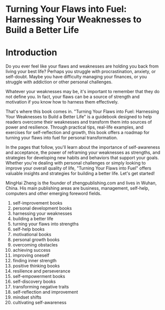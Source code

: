 # Turning Your Flaws into Fuel: Harnessing Your Weaknesses to Build a Better Life

# Introduction

Do you ever feel like your flaws and weaknesses are holding you back from living your best life? Perhaps you struggle with procrastination, anxiety, or self-doubt. Maybe you have difficulty managing your finances, or you struggle with addiction or other personal challenges.

Whatever your weaknesses may be, it's important to remember that they do not define you. In fact, your flaws can be a source of strength and motivation if you know how to harness them effectively.

That's where this book comes in. "Turning Your Flaws into Fuel: Harnessing Your Weaknesses to Build a Better Life" is a guidebook designed to help readers overcome their weaknesses and transform them into sources of power and resilience. Through practical tips, real-life examples, and exercises for self-reflection and growth, this book offers a roadmap for turning your flaws into fuel for personal transformation.

In the pages that follow, you'll learn about the importance of self-awareness and acceptance, the power of reframing your weaknesses as strengths, and strategies for developing new habits and behaviors that support your goals. Whether you're dealing with personal challenges or simply looking to improve your overall quality of life, "Turning Your Flaws into Fuel" offers valuable insights and strategies for building a better life. Let's get started!

MingHai Zheng is the founder of zhengpublishing.com and lives in Wuhan, China. His main publishing areas are business, management, self-help, computers and other emerging foreword fields.



1. self-improvement books
2. personal development books
3. harnessing your weaknesses
4. building a better life
5. turning your flaws into strengths
6. self-help books
7. motivational books
8. personal growth books
9. overcoming obstacles
10. achieving success
11. improving oneself
12. finding inner strength
13. positive thinking books
14. resilience and perseverance
15. self-empowerment books
16. self-discovery books
17. transforming negative traits
18. self-reflection and improvement
19. mindset shifts
20. cultivating self-awareness

